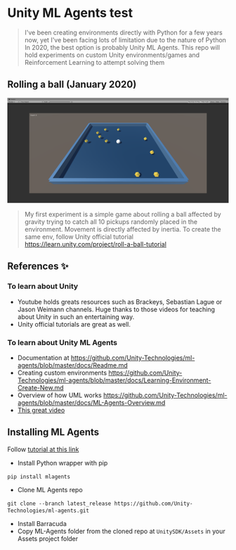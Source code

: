 # Unity ML Agents test

> I've been creating environments directly with Python for a few years now, yet I've been facing lots of limitation due to the nature of Python<br>
> In 2020, the best option is probably Unity ML Agents. 
> This repo will hold experiments on custom Unity environments/games and Reinforcement Learning to attempt solving them

## Rolling a ball (January 2020)
![](rolling_a_ball/rollingaball1.png)
> My first experiment is a simple game about rolling a ball affected by gravity trying to catch all 10 pickups randomly placed in the environment. Movement is directly affected by inertia. To create the same env, follow Unity official tutorial https://learn.unity.com/project/roll-a-ball-tutorial



## References ✨
### To learn about Unity
- Youtube holds greats resources such as Brackeys, Sebastian Lague or Jason Weimann channels. Huge thanks to those videos for teaching about Unity in such an entertaining way. 
- Unity official tutorials are great as well. 


### To learn about Unity ML Agents
- Documentation at https://github.com/Unity-Technologies/ml-agents/blob/master/docs/Readme.md
- Creating custom environments https://github.com/Unity-Technologies/ml-agents/blob/master/docs/Learning-Environment-Create-New.md
- Overview of how UML works https://github.com/Unity-Technologies/ml-agents/blob/master/docs/ML-Agents-Overview.md
- [This great video](https://www.youtube.com/watch?v=x2RBxmooh8w)



## Installing ML Agents
Follow [tutorial at this link](https://github.com/Unity-Technologies/ml-agents/blob/master/docs/Installation.md)

- Install Python wrapper with pip
```
pip install mlagents
```
- Clone ML Agents repo
``` 
git clone --branch latest_release https://github.com/Unity-Technologies/ml-agents.git
```
- Install Barracuda
- Copy ML-Agents folder from the cloned repo at ``UnitySDK/Assets`` in your Assets project folder